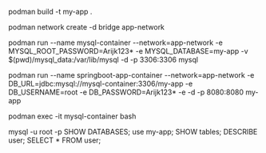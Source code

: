 podman build -t my-app .

podman network create -d bridge app-network

podman run --name mysql-container --network=app-network -e MYSQL_ROOT_PASSWORD=Arijk123* -e MYSQL_DATABASE=my-app -v $(pwd)/mysql_data:/var/lib/mysql  -d -p 3306:3306 mysql

podman run --name springboot-app-container --network=app-network -e DB_URL=jdbc:mysql://mysql-container:3306/my-app -e DB_USERNAME=root -e DB_PASSWORD=Arijk123* -e -d -p 8080:8080 my-app

podman exec -it mysql-container bash

mysql -u root -p
SHOW DATABASES;
use my-app;
SHOW tables;
DESCRIBE user;
SELECT * FROM user;
